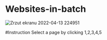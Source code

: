 # Websites-in-batch
![Zrzut ekranu 2022-04-13 224951](https://user-images.githubusercontent.com/103150165/163268070-8de3d2ae-c718-46d9-bdcd-53b71641ad41.png)

#Instruction
Select a page by clicking 1,2,3,4,5
